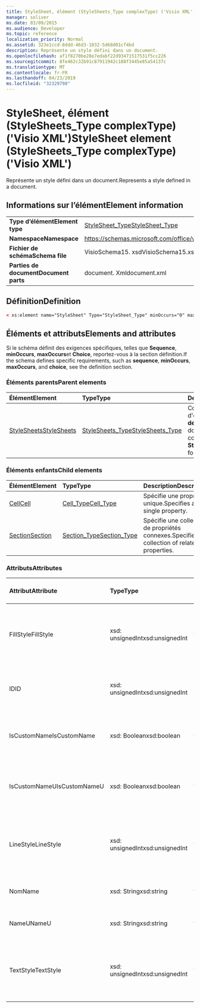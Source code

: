 ```yaml
---
title: StyleSheet, élément (StyleSheets_Type complexType) ('Visio XML')
manager: soliver
ms.date: 03/09/2015
ms.audience: Developer
ms.topic: reference
localization_priority: Normal
ms.assetid: 323e1ccd-8ddd-46d3-1032-5d68d01cf4bd
description: Représente un style défini dans un document.
ms.openlocfilehash: af1f8270be28e7edabf22d93471517531f5cc226
ms.sourcegitcommit: 8fe462c32b91c87911942c188f3445e85a54137c
ms.translationtype: MT
ms.contentlocale: fr-FR
ms.lasthandoff: 04/23/2019
ms.locfileid: "32329798"
---
```

# <a name="stylesheet-element-stylesheetstype-complextype-visio-xml"></a><span data-ttu-id="4b1c8-103">StyleSheet, élément (StyleSheets_Type complexType) ('Visio XML')</span><span class="sxs-lookup"><span data-stu-id="4b1c8-103">StyleSheet element (StyleSheets_Type complexType) ('Visio XML')</span></span>

<span data-ttu-id="4b1c8-104">Représente un style défini dans un document.</span><span class="sxs-lookup"><span data-stu-id="4b1c8-104">Represents a style defined in a document.</span></span>
  
## <a name="element-information"></a><span data-ttu-id="4b1c8-105">Informations sur l’élément</span><span class="sxs-lookup"><span data-stu-id="4b1c8-105">Element information</span></span>

|||
|:-----|:-----|
|<span data-ttu-id="4b1c8-106">**Type d’élément**</span><span class="sxs-lookup"><span data-stu-id="4b1c8-106">**Element type**</span></span> <br/> |[<span data-ttu-id="4b1c8-107">StyleSheet_Type</span><span class="sxs-lookup"><span data-stu-id="4b1c8-107">StyleSheet_Type</span></span>](stylesheet_type-complextypevisio-xml.md) <br/> |
|<span data-ttu-id="4b1c8-108">**Namespace**</span><span class="sxs-lookup"><span data-stu-id="4b1c8-108">**Namespace**</span></span> <br/> |https://schemas.microsoft.com/office/visio/2012/main  <br/> |
|<span data-ttu-id="4b1c8-109">**Fichier de schéma**</span><span class="sxs-lookup"><span data-stu-id="4b1c8-109">**Schema file**</span></span> <br/> |<span data-ttu-id="4b1c8-110">VisioSchema15. xsd</span><span class="sxs-lookup"><span data-stu-id="4b1c8-110">VisioSchema15.xsd</span></span>  <br/> |
|<span data-ttu-id="4b1c8-111">**Parties de document**</span><span class="sxs-lookup"><span data-stu-id="4b1c8-111">**Document parts**</span></span> <br/> |<span data-ttu-id="4b1c8-112">document. Xml</span><span class="sxs-lookup"><span data-stu-id="4b1c8-112">document.xml</span></span>  <br/> |
   
## <a name="definition"></a><span data-ttu-id="4b1c8-113">Définition</span><span class="sxs-lookup"><span data-stu-id="4b1c8-113">Definition</span></span>

```XML
< xs:element name="StyleSheet" Type="StyleSheet_Type" minOccurs="0" maxOccurs="unbounded" ></xs:element >
```

## <a name="elements-and-attributes"></a><span data-ttu-id="4b1c8-114">Éléments et attributs</span><span class="sxs-lookup"><span data-stu-id="4b1c8-114">Elements and attributes</span></span>

<span data-ttu-id="4b1c8-115">Si le schéma définit des exigences spécifiques, telles que **Sequence**, **minOccurs**, **maxOccurs**et **Choice**, reportez-vous à la section définition.</span><span class="sxs-lookup"><span data-stu-id="4b1c8-115">If the schema defines specific requirements, such as **sequence**, **minOccurs**, **maxOccurs**, and **choice**, see the definition section.</span></span> 
  
### <a name="parent-elements"></a><span data-ttu-id="4b1c8-116">Éléments parents</span><span class="sxs-lookup"><span data-stu-id="4b1c8-116">Parent elements</span></span>

|<span data-ttu-id="4b1c8-117">**Élément**</span><span class="sxs-lookup"><span data-stu-id="4b1c8-117">**Element**</span></span>|<span data-ttu-id="4b1c8-118">**Type**</span><span class="sxs-lookup"><span data-stu-id="4b1c8-118">**Type**</span></span>|<span data-ttu-id="4b1c8-119">**Description**</span><span class="sxs-lookup"><span data-stu-id="4b1c8-119">**Description**</span></span>|
|:-----|:-----|:-----|
|[<span data-ttu-id="4b1c8-120">StyleSheets</span><span class="sxs-lookup"><span data-stu-id="4b1c8-120">StyleSheets</span></span>](stylesheets-element-visiodocument_type-complextypevisio-xml.md) <br/> |[<span data-ttu-id="4b1c8-121">StyleSheets_Type</span><span class="sxs-lookup"><span data-stu-id="4b1c8-121">StyleSheets_Type</span></span>](stylesheets_type-complextypevisio-xml.md) <br/> |<span data-ttu-id="4b1c8-122">Contient une collection d'éléments de **feuille de style** pour le document.</span><span class="sxs-lookup"><span data-stu-id="4b1c8-122">Contains a collection of **StyleSheet** elements for the document.</span></span>  <br/> |
   
### <a name="child-elements"></a><span data-ttu-id="4b1c8-123">Éléments enfants</span><span class="sxs-lookup"><span data-stu-id="4b1c8-123">Child elements</span></span>

|<span data-ttu-id="4b1c8-124">**Élément**</span><span class="sxs-lookup"><span data-stu-id="4b1c8-124">**Element**</span></span>|<span data-ttu-id="4b1c8-125">**Type**</span><span class="sxs-lookup"><span data-stu-id="4b1c8-125">**Type**</span></span>|<span data-ttu-id="4b1c8-126">**Description**</span><span class="sxs-lookup"><span data-stu-id="4b1c8-126">**Description**</span></span>|
|:-----|:-----|:-----|
|[<span data-ttu-id="4b1c8-127">Cell</span><span class="sxs-lookup"><span data-stu-id="4b1c8-127">Cell</span></span>](cell-elementvisio-xml.md) <br/> |[<span data-ttu-id="4b1c8-128">Cell_Type</span><span class="sxs-lookup"><span data-stu-id="4b1c8-128">Cell_Type</span></span>](cell_type-complextypevisio-xml.md) <br/> |<span data-ttu-id="4b1c8-129">Spécifie une propriété unique.</span><span class="sxs-lookup"><span data-stu-id="4b1c8-129">Specifies a single property.</span></span>  <br/> |
|[<span data-ttu-id="4b1c8-130">Section</span><span class="sxs-lookup"><span data-stu-id="4b1c8-130">Section</span></span>](section-element-sheet_type-complextypevisio-xml.md) <br/> |[<span data-ttu-id="4b1c8-131">Section_Type</span><span class="sxs-lookup"><span data-stu-id="4b1c8-131">Section_Type</span></span>](section_type-complextypevisio-xml.md) <br/> |<span data-ttu-id="4b1c8-132">Spécifie une collection de propriétés connexes.</span><span class="sxs-lookup"><span data-stu-id="4b1c8-132">Specifies a collection of related properties.</span></span>  <br/> |
   
### <a name="attributes"></a><span data-ttu-id="4b1c8-133">Attributs</span><span class="sxs-lookup"><span data-stu-id="4b1c8-133">Attributes</span></span>

|<span data-ttu-id="4b1c8-134">**Attribut**</span><span class="sxs-lookup"><span data-stu-id="4b1c8-134">**Attribute**</span></span>|<span data-ttu-id="4b1c8-135">**Type**</span><span class="sxs-lookup"><span data-stu-id="4b1c8-135">**Type**</span></span>|<span data-ttu-id="4b1c8-136">**Obligatoire**</span><span class="sxs-lookup"><span data-stu-id="4b1c8-136">**Required**</span></span>|<span data-ttu-id="4b1c8-137">**Description**</span><span class="sxs-lookup"><span data-stu-id="4b1c8-137">**Description**</span></span>|<span data-ttu-id="4b1c8-138">**Valeurs possibles**</span><span class="sxs-lookup"><span data-stu-id="4b1c8-138">**Possible values**</span></span>|
|:-----|:-----|:-----|:-----|:-----|
|<span data-ttu-id="4b1c8-139">FillStyle</span><span class="sxs-lookup"><span data-stu-id="4b1c8-139">FillStyle</span></span>  <br/> |<span data-ttu-id="4b1c8-140">xsd: unsignedInt</span><span class="sxs-lookup"><span data-stu-id="4b1c8-140">xsd:unsignedInt</span></span>  <br/> |<span data-ttu-id="4b1c8-141">facultatif</span><span class="sxs-lookup"><span data-stu-id="4b1c8-141">optional</span></span>  <br/> |<span data-ttu-id="4b1c8-142">ID de l'élément de feuille de style à partir duquel ce style hérite de la mise en forme de remplissage.</span><span class="sxs-lookup"><span data-stu-id="4b1c8-142">The ID of the StyleSheet element from which this style inherits fill formatting.</span></span>  <br/> |<span data-ttu-id="4b1c8-143">Valeurs du type xsd: unsignedInt.</span><span class="sxs-lookup"><span data-stu-id="4b1c8-143">Values of the xsd:unsignedInt type.</span></span>  <br/> |
|<span data-ttu-id="4b1c8-144">ID</span><span class="sxs-lookup"><span data-stu-id="4b1c8-144">ID</span></span>  <br/> |<span data-ttu-id="4b1c8-145">xsd: unsignedInt</span><span class="sxs-lookup"><span data-stu-id="4b1c8-145">xsd:unsignedInt</span></span>  <br/> |<span data-ttu-id="4b1c8-146">obligatoire</span><span class="sxs-lookup"><span data-stu-id="4b1c8-146">required</span></span>  <br/> |<span data-ttu-id="4b1c8-147">ID unique de l'élément au sein de son élément parent.</span><span class="sxs-lookup"><span data-stu-id="4b1c8-147">The unique ID of the element within its parent element.</span></span>  <br/> |<span data-ttu-id="4b1c8-148">Valeurs du type xsd: unsignedInt.</span><span class="sxs-lookup"><span data-stu-id="4b1c8-148">Values of the xsd:unsignedInt type.</span></span>  <br/> |
|<span data-ttu-id="4b1c8-149">IsCustomName</span><span class="sxs-lookup"><span data-stu-id="4b1c8-149">IsCustomName</span></span>  <br/> |<span data-ttu-id="4b1c8-150">xsd: Boolean</span><span class="sxs-lookup"><span data-stu-id="4b1c8-150">xsd:boolean</span></span>  <br/> |<span data-ttu-id="4b1c8-151">facultatif</span><span class="sxs-lookup"><span data-stu-id="4b1c8-151">optional</span></span>  <br/> |<span data-ttu-id="4b1c8-152">Indique si le nom a été personnalisé par l'utilisateur.</span><span class="sxs-lookup"><span data-stu-id="4b1c8-152">Indicates whether the name has been customized by the user.</span></span>  <br/> |<span data-ttu-id="4b1c8-153">Valeurs du type xsd: Boolean.</span><span class="sxs-lookup"><span data-stu-id="4b1c8-153">Values of the xsd:boolean type.</span></span>  <br/> |
|<span data-ttu-id="4b1c8-154">IsCustomNameU</span><span class="sxs-lookup"><span data-stu-id="4b1c8-154">IsCustomNameU</span></span>  <br/> |<span data-ttu-id="4b1c8-155">xsd: Boolean</span><span class="sxs-lookup"><span data-stu-id="4b1c8-155">xsd:boolean</span></span>  <br/> |<span data-ttu-id="4b1c8-156">facultatif</span><span class="sxs-lookup"><span data-stu-id="4b1c8-156">optional</span></span>  <br/> |<span data-ttu-id="4b1c8-157">Indique si le nom universel a été personnalisé par l'utilisateur.</span><span class="sxs-lookup"><span data-stu-id="4b1c8-157">Indicates whether the universal name has been customized by the user.</span></span>  <br/> |<span data-ttu-id="4b1c8-158">Valeurs du type xsd: Boolean.</span><span class="sxs-lookup"><span data-stu-id="4b1c8-158">Values of the xsd:boolean type.</span></span>  <br/> |
|<span data-ttu-id="4b1c8-159">LineStyle</span><span class="sxs-lookup"><span data-stu-id="4b1c8-159">LineStyle</span></span>  <br/> |<span data-ttu-id="4b1c8-160">xsd: unsignedInt</span><span class="sxs-lookup"><span data-stu-id="4b1c8-160">xsd:unsignedInt</span></span>  <br/> |<span data-ttu-id="4b1c8-161">facultatif</span><span class="sxs-lookup"><span data-stu-id="4b1c8-161">optional</span></span>  <br/> |<span data-ttu-id="4b1c8-162">ID de l'élément de feuille de style à partir duquel ce style hérite de la mise en forme de ligne.</span><span class="sxs-lookup"><span data-stu-id="4b1c8-162">The ID of the StyleSheet element from which this style inherits line formatting.</span></span>  <br/> |<span data-ttu-id="4b1c8-163">Valeurs du type xsd: unsignedInt.</span><span class="sxs-lookup"><span data-stu-id="4b1c8-163">Values of the xsd:unsignedInt type.</span></span>  <br/> |
|<span data-ttu-id="4b1c8-164">Nom</span><span class="sxs-lookup"><span data-stu-id="4b1c8-164">Name</span></span>  <br/> |<span data-ttu-id="4b1c8-165">xsd: String</span><span class="sxs-lookup"><span data-stu-id="4b1c8-165">xsd:string</span></span>  <br/> |<span data-ttu-id="4b1c8-166">facultatif</span><span class="sxs-lookup"><span data-stu-id="4b1c8-166">optional</span></span>  <br/> |<span data-ttu-id="4b1c8-167">Nom de l'élément.</span><span class="sxs-lookup"><span data-stu-id="4b1c8-167">The name of the element.</span></span>  <br/> |<span data-ttu-id="4b1c8-168">Valeurs du type xsd: String.</span><span class="sxs-lookup"><span data-stu-id="4b1c8-168">Values of the xsd:string type.</span></span>  <br/> |
|<span data-ttu-id="4b1c8-169">NameU</span><span class="sxs-lookup"><span data-stu-id="4b1c8-169">NameU</span></span>  <br/> |<span data-ttu-id="4b1c8-170">xsd: String</span><span class="sxs-lookup"><span data-stu-id="4b1c8-170">xsd:string</span></span>  <br/> |<span data-ttu-id="4b1c8-171">facultatif</span><span class="sxs-lookup"><span data-stu-id="4b1c8-171">optional</span></span>  <br/> |<span data-ttu-id="4b1c8-172">Nom universel de l'élément.</span><span class="sxs-lookup"><span data-stu-id="4b1c8-172">The universal name of the element.</span></span>  <br/> |<span data-ttu-id="4b1c8-173">Valeurs du type xsd: String.</span><span class="sxs-lookup"><span data-stu-id="4b1c8-173">Values of the xsd:string type.</span></span>  <br/> |
|<span data-ttu-id="4b1c8-174">TextStyle</span><span class="sxs-lookup"><span data-stu-id="4b1c8-174">TextStyle</span></span>  <br/> |<span data-ttu-id="4b1c8-175">xsd: unsignedInt</span><span class="sxs-lookup"><span data-stu-id="4b1c8-175">xsd:unsignedInt</span></span>  <br/> |<span data-ttu-id="4b1c8-176">facultatif</span><span class="sxs-lookup"><span data-stu-id="4b1c8-176">optional</span></span>  <br/> |<span data-ttu-id="4b1c8-177">ID de l'élément StyleSheet à partir duquel ce style hérite de la mise en forme du texte.</span><span class="sxs-lookup"><span data-stu-id="4b1c8-177">The ID of the StyleSheet element from which this style inherits text formatting.</span></span>  <br/> |<span data-ttu-id="4b1c8-178">Valeurs du type xsd: unsignedInt.</span><span class="sxs-lookup"><span data-stu-id="4b1c8-178">Values of the xsd:unsignedInt type.</span></span>  <br/> |
   

